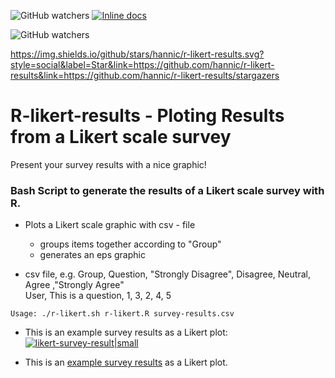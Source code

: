 ![GitHub watchers](https://img.shields.io/github/watchers/badges/shields.svg?style=social&logo=github&label=Watch)
[![Inline docs](http://inch-ci.org/github/hannic/r-likert-results.svg?branch=master)](http://inch-ci.org/github/hannic/r-likert-results)


![GitHub watchers](https://img.shields.io/github/stars/dstructs/matrix.svg?style=social&label=Star&link=https://github.com/dstructs/matrix&link=https://github.com/dstructs/matrix/stargazers)


https://img.shields.io/github/stars/hannic/r-likert-results.svg?style=social&label=Star&link=https://github.com/hannic/r-likert-results&link=https://github.com/hannic/r-likert-results/stargazers

# R-likert-results - Ploting Results from a Likert scale survey
Present your survey results with a nice graphic!

### Bash Script to generate the results of a Likert scale survey with R. ###

* Plots a Likert scale graphic with csv - file
	- groups items together according to "Group"
	- generates an eps graphic
	
* csv file, e.g.
	Group, Question, "Strongly Disagree", Disagree, Neutral, Agree ,"Strongly Agree"  
	User, This is a question, 1, 3, 2, 4, 5

<pre><code>Usage: ./r-likert.sh r-likert.R survey-results.csv</code></pre>

* This is an example survey results as a Likert plot: 
[![likert-survey-result|small](https://raw.github.com/hannic/r-likert-results/master/script/test.png)](https://raw.github.com/hannic/r-likert-results/master/script/test.png)


* This is an [example survey results](https://raw.github.com/hannic/r-likert-results/master/script/test.pdf "Example") as a Likert plot. 

